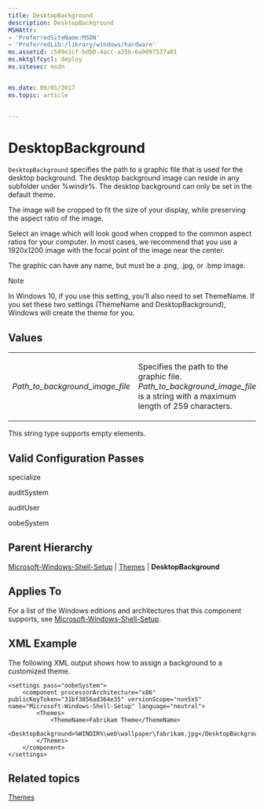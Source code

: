 ```yaml
---
title: DesktopBackground
description: DesktopBackground
MSHAttr:
- 'PreferredSiteName:MSDN'
- 'PreferredLib:/library/windows/hardware'
ms.assetid: c589e1cf-bdb0-4acc-a35b-6a9097537a01
ms.mktglfcycl: deploy
ms.sitesec: msdn


ms.date: 09/01/2017
ms.topic: article


---
```


# DesktopBackground


`DesktopBackground` specifies the path to a graphic file that is used for the desktop background. The desktop background image can reside in any subfolder under %windir%. The desktop background can only be set in the default theme.

The image will be cropped to fit the size of your display, while preserving the aspect ratio of the image. 

Select an image which will look good when cropped to the common aspect ratios for your computer. In most cases, we recommend that you use a 1920x1200 image with the focal point of the image near the center.

The graphic can have any name, but must be a .png, .jpg, or .bmp image.

> [!Note]
> In Windows 10, if you use this setting, you’ll also need to set ThemeName. If you set these two settings (ThemeName and DesktopBackground), Windows will create the theme for you. 

 

## Values


<table>
<colgroup>
<col width="50%" />
<col width="50%" />
</colgroup>
<tbody>
<tr class="odd">
<td><p><em>Path_to_background_image_file</em></p></td>
<td><p>Specifies the path to the graphic file. <em>Path_to_background_image_file</em> is a string with a maximum length of 259 characters.</p></td>
</tr>
</tbody>
</table>

 

This string type supports empty elements.

## Valid Configuration Passes


specialize

auditSystem

auditUser

oobeSystem

## Parent Hierarchy


[Microsoft-Windows-Shell-Setup](microsoft-windows-shell-setup.md) | [Themes](microsoft-windows-shell-setup-themes.md) | **DesktopBackground**

## Applies To


For a list of the Windows editions and architectures that this component supports, see [Microsoft-Windows-Shell-Setup](microsoft-windows-shell-setup.md).

## XML Example


The following XML output shows how to assign a background to a customized theme.

```
<settings pass="oobeSystem">
    <component processorArchitecture="x86" publicKeyToken="31bf3856ad364e35" versionScope="nonSxS" name="Microsoft-Windows-Shell-Setup" language="neutral">
        <Themes>
            <ThemeName>Fabrikam Theme</ThemeName>
            <DesktopBackground>%WINDIR%\web\wallpaper\fabrikam.jpg</DesktopBackground>
        </Themes>
    </component>
</settings>
```

## Related topics


[Themes](microsoft-windows-shell-setup-themes.md)

 

 







